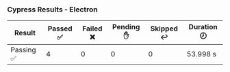 ### Cypress Results - Electron

| Result |Passed :white_check_mark: | Failed :x:|Pending :hand:|Skipped :leftwards_arrow_with_hook:|Duration :clock8: |
|--|--|--|--|--|--|
|Passing :white_check_mark:  | 4|0|0|0| 53.998 s|